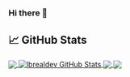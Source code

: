 ### Hi there 👋

## &#x1f4c8; GitHub Stats

<a href="https://github.com/lbrealdev/lbrealdev">
  <img align="center" src="https://github-readme-stats.vercel.app/api/top-langs/?username=lbrealdev&hide=java,html,tex&title_color=ffffff&text_color=c9cacc&icon_color=2bbc8a&bg_color=1d1f21&langs_count=3" />
</a>
<a href="https://github.com/lbrealdev/lbrealdev">
  <img align="center" src="https://github-readme-stats.vercel.app/api?username=lbrealdev&show_icons=true&line_height=27&count_private=true&title_color=ffffff&text_color=c9cacc&icon_color=2bbc8a&bg_color=1d1f21" alt="lbrealdev GitHub Stats" />
</a>

<a href="https://github.com/lbrealdev/openshift">
  <img align="center" src="https://github-readme-stats.vercel.app/api/pin/?username=lbrealdev&repo=openshift&title_color=ffffff&text_color=c9cacc&icon_color=2bbc8a&bg_color=1d1f21" />
</a>


<a href="https://github.com/lbrealdev/rocket-chat-app">
  <img align="center" src="https://github-readme-stats.vercel.app/api/pin/?username=lbrealdev&repo=rocket-chat-app&title_color=ffffff&text_color=c9cacc&icon_color=2bbc8a&bg_color=1d1f21" />
</a>

<!--
**lbrealdev/lbrealdev** is a ✨ _special_ ✨ repository because its `README.md` (this file) appears on your GitHub profile.

Here are some ideas to get you started:

- 🔭 I’m currently working on ...
- 🌱 I’m currently learning ...
- 👯 I’m looking to collaborate on ...
- 🤔 I’m looking for help with ...
- 💬 Ask me about ...
- 📫 How to reach me: ...
- 😄 Pronouns: ...
- ⚡ Fun fact: ...
-->
